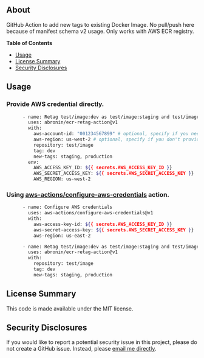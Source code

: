 ## About

GitHub Action to add new tags to existing Docker Image. No pull/push here because of manifest schema v2 usage. Only works with AWS ECR registry.

**Table of Contents**

<!-- toc -->

- [Usage](#usage)
- [License Summary](#license-summary)
- [Security Disclosures](#security-disclosures)

<!-- tocstop -->

## Usage

### Provide AWS credential directly.

  ```sh
        - name: Retag test/image:dev as test/image:staging and test/image:production
          uses: abronin/ecr-retag-action@v1
          with:
            aws-account-id: "001234567899" # optional, specify if you need to push to not main account
            aws-region: us-west-2 # optional, specify if you don't provide AWS_REGION env variable
            repository: test/image
            tag: dev
            new-tags: staging, production
          env:
            AWS_ACCESS_KEY_ID: ${{ secrets.AWS_ACCESS_KEY_ID }}
            AWS_SECRET_ACCESS_KEY: ${{ secrets.AWS_SECRET_ACCESS_KEY }}
            AWS_REGION: us-west-2

  ```

### Using [aws-actions/configure-aws-credentials](https://github.com/aws-actions/configure-aws-credentials) action.

```sh
      - name: Configure AWS credentials
        uses: aws-actions/configure-aws-credentials@v1
        with:
          aws-access-key-id: ${{ secrets.AWS_ACCESS_KEY_ID }}
          aws-secret-access-key: ${{ secrets.AWS_SECRET_ACCESS_KEY }}
          aws-region: us-east-2

      - name: Retag test/image:dev as test/image:staging and test/image:production
        uses: abronin/ecr-retag-action@v1
        with:
          repository: test/image
          tag: dev
          new-tags: staging, production
```

## License Summary

This code is made available under the MIT license.

## Security Disclosures

If you would like to report a potential security issue in this project, please do not create a GitHub issue.  Instead, please [email me directly](mailto:abronin@gmail.com).
